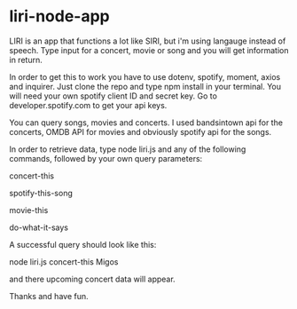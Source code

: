# liri-node-app

LIRI is an app that functions a lot like SIRI, but i'm using langauge instead of speech. Type input for a concert, movie or song and you will get information in return.

In order to get this to work you have to use dotenv, spotify, moment, axios and inquirer. Just clone the repo and type npm install in your terminal. You will need your own spotify client ID and secret key. Go to developer.spotify.com to get your api keys.

You can query songs, movies and concerts. I used bandsintown api for the concerts, OMDB API for movies and obviously spotify api for the songs.

In order to retrieve data, type node liri.js and any of the following commands, followed by your own query parameters:

concert-this

spotify-this-song

movie-this

do-what-it-says

A successful query should look like this:

node liri.js concert-this Migos

and there upcoming concert data will appear.

Thanks and have fun.
